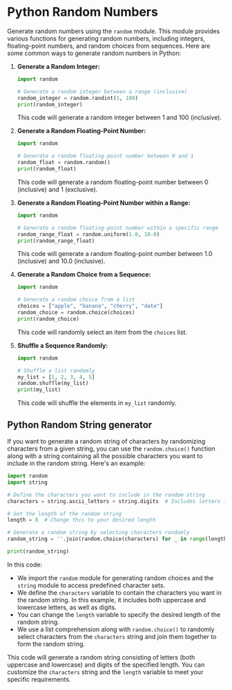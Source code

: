 # Python Random Numbers

Generate random numbers using the `random` module. This module provides various functions for generating random numbers, including integers, floating-point numbers, and random choices from sequences. Here are some common ways to generate random numbers in Python:

1. **Generate a Random Integer:**

   ```python
   import random

   # Generate a random integer between a range (inclusive)
   random_integer = random.randint(1, 100)
   print(random_integer)
   ```

   This code will generate a random integer between 1 and 100 (inclusive).

2. **Generate a Random Floating-Point Number:**

   ```python
   import random

   # Generate a random floating-point number between 0 and 1
   random_float = random.random()
   print(random_float)
   ```

   This code will generate a random floating-point number between 0 (inclusive) and 1 (exclusive).

3. **Generate a Random Floating-Point Number within a Range:**

   ```python
   import random

   # Generate a random floating-point number within a specific range
   random_range_float = random.uniform(1.0, 10.0)
   print(random_range_float)
   ```

   This code will generate a random floating-point number between 1.0 (inclusive) and 10.0 (inclusive).

4. **Generate a Random Choice from a Sequence:**

   ```python
   import random

   # Generate a random choice from a list
   choices = ["apple", "banana", "cherry", "date"]
   random_choice = random.choice(choices)
   print(random_choice)
   ```

   This code will randomly select an item from the `choices` list.

5. **Shuffle a Sequence Randomly:**

   ```python
   import random

   # Shuffle a list randomly
   my_list = [1, 2, 3, 4, 5]
   random.shuffle(my_list)
   print(my_list)
   ```

   This code will shuffle the elements in `my_list` randomly.

## Python Random String generator

If you want to generate a random string of characters by randomizing characters from a given string, you can use the `random.choice()` function along with a string containing all the possible characters you want to include in the random string. Here's an example:

```python
import random
import string

# Define the characters you want to include in the random string
characters = string.ascii_letters + string.digits  # Includes letters (both cases) and digits

# Set the length of the random string
length = 8  # Change this to your desired length

# Generate a random string by selecting characters randomly
random_string = ''.join(random.choice(characters) for _ in range(length))

print(random_string)
```

In this code:

- We import the `random` module for generating random choices and the `string` module to access predefined character sets.
- We define the `characters` variable to contain the characters you want in the random string. In this example, it includes both uppercase and lowercase letters, as well as digits.
- You can change the `length` variable to specify the desired length of the random string.
- We use a list comprehension along with `random.choice()` to randomly select characters from the `characters` string and join them together to form the random string.

This code will generate a random string consisting of letters (both uppercase and lowercase) and digits of the specified length. You can customize the `characters` string and the `length` variable to meet your specific requirements.
